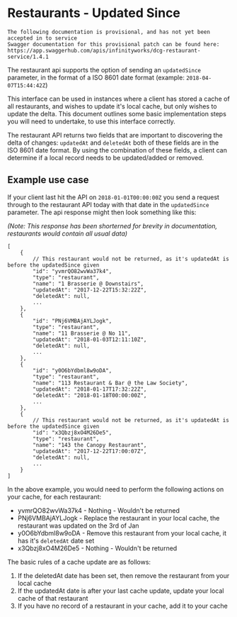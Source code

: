 # Restaurants - Updated Since

```
The following documentation is provisional, and has not yet been accepted in to service
Swagger documentation for this provisional patch can be found here: https://app.swaggerhub.com/apis/infinityworks/dcg-restaurant-service/1.4.1
```

The restaurant api supports the option of sending an `updatedSince` parameter, in the format of a ISO 8601 date format (example: `2018-04-07T15:44:42Z`) 

This interface can be used in instances where a client has stored a cache of all restaurants, and wishes to update it's local cache, but only wishes to update the delta. This document outlines some basic implementation steps you will need to undertake, to use this interface correctly.

The restaurant API returns two fields that are important to discovering the delta of changes: `updatedAt` and `deletedAt` both of these fields are in the ISO 8601 date format. By using the combination of these fields, a client can determine if a local record needs to be updated/added or removed.

## Example use case

If your client last hit the API on `2018-01-01T00:00:00Z` you send a request through to the restaurant API today with that date in the `updatedSince` parameter. The api response might then look something like this:

*(Note: This response has been shorterned for brevity in documentation, restaurants would contain all usual data)*

```
[
    {
        // This restaurant would not be returned, as it's updatedAt is before the updatedSince given 
        "id": "yvmrQO82wvWa37k4",
        "type": "restaurant",
        "name": "1 Brasserie @ Downstairs",
        "updatedAt": "2017-12-22T15:32:22Z",
        "deletedAt": null,
        ...
    },
    {
        "id": "PNj6VMBAjAYLJogk",
        "type": "restaurant",
        "name": "11 Brasserie @ No 11",
        "updatedAt": "2018-01-03T12:11:10Z",
        "deletedAt": null,
        ...
    },
    {
        "id": "y0O6bYdbml8w9oDA",
        "type": "restaurant",
        "name": "113 Restaurant & Bar @ the Law Society",
        "updatedAt": "2018-01-17T17:32:22Z",
        "deletedAt": "2018-01-18T00:00:00Z",
        ...
    },
    {
        // This restaurant would not be returned, as it's updatedAt is before the updatedSince given
        "id": "x3Qbzj8xO4M26De5",
        "type": "restaurant",
        "name": "143 the Canopy Restaurant",
        "updatedAt": "2017-12-22T17:00:07Z",
        "deletedAt": null,
        ...
    }
]
```

In the above example, you would need to perform the following actions on your cache, for each restaurant:

- yvmrQO82wvWa37k4 - Nothing - Wouldn't be returned
- PNj6VMBAjAYLJogk - Replace the restaurant in your local cache, the restaurant was updated on the 3rd of Jan
- y0O6bYdbml8w9oDA - Remove this restaurant from your local cache, it has it's `deletedAt` date set
- x3Qbzj8xO4M26De5 - Nothing - Wouldn't be returned

The basic rules of a cache update are as follows:

1. If the deletedAt date has been set, then remove the restaurant from your local cache
2. If the updatedAt date is after your last cache update, update your local cache of that restaurant
3. If you have no record of a restaurant in your cache, add it to your cache


